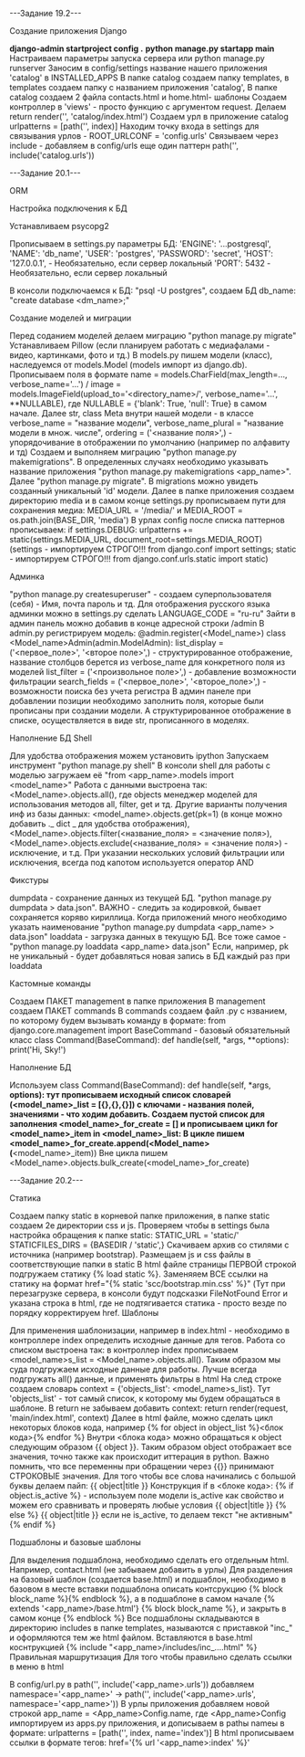 ---Задание 19.2---

Создание приложения Django

**django-admin startproject config .**
**python manage.py startapp main**
Настраиваем параметры запуска сервера или python manage.py runserver
Заносим в config/settings название нашего приложения 'catalog' в INSTALLED_APPS
В папке catalog создаем папку templates, в templates создаем папку с названием приложения 'catalog', 
В папке catalog создаем 2 файла contacts.html и home.html- шаблоны
Создаем контроллер в 'views' - просто функцию с аргументом request. 
Делаем return render('', 'catalog/index.html')
Создаем урл в приложение catalog urlpatterns = [path('', index)]
Находим точку входа в settings для связывания урлов - ROOT_URLCONF = 'config.urls'
Связываем через include - добавляем в config/urls еще один паттерн path('', include('catalog.urls'))


---Задание 20.1---

ORM

Настройка подключения к БД

Устанавливаем psycopg2

Прописываем в settings.py параметры БД: 'ENGINE': '...postgresql', 'NAME': 'db_name', 'USER': 'postgres', 'PASSWORD': 'secret', 'HOST': '127.0.0.1', - Необязательно, если сервер локальный 'PORT': 5432 - Необязательно, если сервер локальный

В консоли подключаемся к БД: "psql -U postgres", создаем БД db_name: "create database <dm_name>;"

Создание моделей и миграции

Перед соданием моделей делаем миграцию "python manage.py migrate"
Устанавливаем Pillow (если планируем работать с медиафалами - видео, картинками, фото и тд.)
В models.py пишем модели (класс), наследуемся от models.Model (models импорт из django.db). 
Прописываем поля в формате name = models.CharField(max_length=..., verbose_name='...') /
image = models.ImageField(upload_to='<directory_name>/', verbose_name='...', **NULLABLE), где NULLABLE = {'blank': True, 'null': True} в самом начале. Далее str, class Meta внутри нашей модели - в классе verbose_name = "название модели", verbose_name_plural = "название модели в множ. числе", ordering = ('<название поля>',) - упорядочивание в отображении по умолчанию (например по алфавиту и тд)
Создаем и выполняем миграцию "python manage.py makemigrations". В определенных случаях необходимо указывать название приложения "python manage.py makemigrations <app_name>". Далее "python manage.py migrate". В migrations можно увидеть созданный уникальный 'id' модели.
Далее в папке приложения создаем директорию media и в самом конце settings.py прописываем пути для сохранения медиа: MEDIA_URL = '/media/' и MEDIA_ROOT = os.path.join(BASE_DIR, 'media')
В урлах config после списка паттернов прописываем: if settings.DEBUG: urlpatterns += static(settings.MEDIA_URL, document_root=settings.MEDIA_ROOT) (settings - импортируем СТРОГО!!! from django.conf import settings; static - импортируем СТРОГО!!! from django.conf.urls.static import static)

Админка

"python manage.py createsuperuser" - создаем суперпользователя (себя) - Имя, почта пароль и тд. Для отображения русского языка админки можно в settings.py сделать LANGUAGE_CODE = "ru-ru"
Зайти в админ панель можно добавив в конце адресной строки /admin
В admin.py регистрируем модель: @admin.register(<Model_name>) class <Model_name>Admin(admin.ModelAdmin): list_display = ('<первое_поле>', '<второе поле>',) - структурированное отображение, название столбцов берется из verbose_name для конкретного поля из моделей list_filter = ('<произвольное поле>',) - добавление возможности фильтрации search_fields = ('<первое_поле>', '<второе_поле>',) - возможности поиска без учета регистра В админ панеле при добавлении позиции необходимо заполнить поля, которые были прописаны при создании модели. А структурированное отображение в списке, осуществляется в виде str, прописанного в моделях.

Наполнение БД Shell

Для удобства отображения можем установить ipython
Запускаем инструмент "python manage.py shell"
В консоли shell для работы с моделью загружаем её "from <app_name>.models import <model_name>"
Работа с данными выстроена так: <Model_name>.objects.all(), где objects менеджер моделей для использования методов all, filter, get и тд. Другие варианты получения инф из базы данных: <model_name>.objects.get(pk=1) (в конце можно добавить ._ dict _ для удобства отображения), <Model_name>.objects.filter(<название_поля> = <значение поля>), <Model_name>.objects.exclude(<название_поля> = <значение поля>) - исключение, и т.д. При указании нескольких условий фильтрации или исключения, всегда под капотом используется оператор AND

Фикстуры

dumpdata - сохранение данных из текущей БД. "python manage.py dumpdata > data.json". ВАЖНО - следить за кодировкой, бывает сохраняется коряво кириллица. Когда приложений много необходимо указать наименование "python manage.py dumpdata <app_name> > data.json"
loaddata - загрузка данных в текущую БД. Все тоже самое - "python manage.py loaddata <app_name> data.json" Если, например, pk не уникальный - будет добавляться новая запись в БД каждый раз при loaddata

Кастомные команды

Создаем ПАКЕТ management в папке приложения
В management создаем ПАКЕТ commands
В commands создаем файл .py с нзванием, по которому будем вызывать команду в формате: from django.core.management import BaseCommand - базовый обязательный класс
class Command(BaseCommand): def handle(self, *args, **options): print('Hi, Sky!')

Наполнение БД

Используем class Command(BaseCommand):
def handle(self, *args, **options): тут прописываем исходный список словарей (<model_name>_list = [{},{},{}]) с ключами - названия полей, значениями - что ходим добавить.
Создаем пустой список для заполнения <model_name>_for_create = [] и прописываем цикл for <model_name>_item in <model_name>_list:
В цикле пишем <model_name>_for_create.append(<Model_name>(**<model_name>_item))
Вне цикла пишем <Model_name>.objects.bulk_create(<model_name>_for_create)

---Задание 20.2---

Статика

Создаем папку static в корневой папке приложения, в папке static создаем 2е директории css и js.
Проверяем чтобы в settings была настройка обращения к папке static: STATIC_URL = 'static/' STATICFILES_DIRS = {BASEDIR / 'static',}
Скачиваем архив со стилями с источника (например bootstrap). Размещаем js и css файлы в соответствующие папки в static
В html файле страницы ПЕРВОЙ строкой подгружаем статику {% load static %}. Заменяяем ВСЕ ссылки на статику на формат href="{% static 'scc/bootstrap.min.css' %}" (Тут при перезагрузке сервера, в консоли будут подсказки FileNotFound Error и указана строка в html, где не подтягивается статика - просто везде по порядку корректируем href.
Шаблоны

Для применения шаблонизации, например в index.html - необходимо в контроллере index определить исходные данные для тегов.
Работа со списком выстроена так: в контроллер index прописываем <model_name>s_list = <Model_name>.objects.all(). Таким образом мы суда подгружаем исходные данные для работы. Лучше всегда подгружать all() данные, и применять фильтры в html
На след строке создаем словарь context = {'objects_list': <model_name>s_list}. Тут 'objects_list' - тот самый список, к которому мы будем обращаться в шаблоне.
В return не забываем добавить context: return render(request, 'main/index.html', context)
Далее в html файле, можно сделать цикл некоторых блоков кода, например {% for object in object_list %}<блок кода>{% endfor %}
Внутри <блока кода> можно обращаться к object следующим образом {{ object }}. Таким образом object отображает все значения, точно также как происходит иттерация в python. Важно помнить, что все переменны при обращении через {{}} принимают СТРОКОВЫЕ значения.
Для того чтобы все слова начинались с большой буквы делаем пайп: {{ object|title }}
Конструкция if в <блоке кода>:
{% if object.is_active %} - используем поле модели is_active как свойство и можем его сравнивать и проверять любые условия
{{ object|title }}
{% else %}
{{ object|title }} если не is_active, то делаем текст "не активным"
{% endif %}

Подшаблоны и базовые шаблоны

Для выделения подшаблона, необходимо сделать его отдельным html. Например, contact.html (не забываем добавить в урлы)
Для разделения на базовый шаблон (создается base.html) и подшаблон, необходимо в базовом в месте вставки подшаблона описать контсрукцию {% block block_name %}{% endblock %}, а в подшаблоне в самом начале {% extends '<app_name>/base.html'} {% block block_name %}, и закрыть в самом конце {% endblock %}
Все подшаблоны складываются в директорию includes в папке templates, называются с приставкой "inc_" и оформляются тем же html файлом. Вставляются в base.html коснтрукцией {% include "<app_name>/includes/inc_....html" %}
Правильная маршрутизация
Для того чтобы правильно сделать ссылки в меню в html

В config/url.py в path('', include('<app_name>.urls')) добавляем namespace='<app_name>' -> path('', include('<app_name>.urls', namespace='<app_name>'))
В урлы приложения добавляем новой строкой app_name = <App_name>Config.name, где <App_name>Config импортируем из apps.py приложения, и дописываем в pathы nameы в формате: urlpatterns = [path('', index, name='index')]
В html прописываем ссылки в формате тегов: href='{% url '<app_name>:index' %}'
